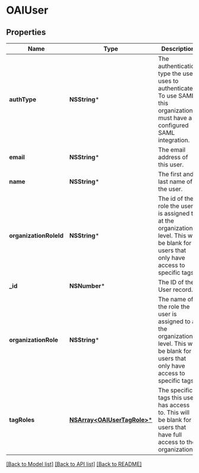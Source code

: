 # OAIUser

## Properties
Name | Type | Description | Notes
------------ | ------------- | ------------- | -------------
**authType** | **NSString*** | The authentication type the user uses to authenticate. To use SAML this organization must have a configured SAML integration. | 
**email** | **NSString*** | The email address of this user. | 
**name** | **NSString*** | The first and last name of the user. | [optional] 
**organizationRoleId** | **NSString*** | The id of the role the user is assigned to at the organization level. This will be blank for users that only have access to specific tags. | [optional] 
**_id** | **NSNumber*** | The ID of the User record. | [optional] 
**organizationRole** | **NSString*** | The name of the role the user is assigned to at the organization level. This will be blank for users that only have access to specific tags. | [optional] 
**tagRoles** | [**NSArray&lt;OAIUserTagRole&gt;***](OAIUserTagRole.md) | The specific tags this user has access to. This will be blank for users that have full access to the organization. | [optional] 

[[Back to Model list]](../README.md#documentation-for-models) [[Back to API list]](../README.md#documentation-for-api-endpoints) [[Back to README]](../README.md)


